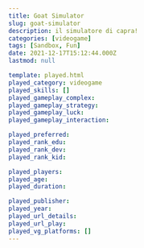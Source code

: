 ```yaml
---
title: Goat Simulator
slug: goat-simulator
description: il simulatore di capra!
categories: [videogame]
tags: [Sandbox, Fun]
date: 2021-12-17T15:12:44.000Z
lastmod: null

template: played.html
played_category: videogame
played_skills: []
played_gameplay_complex: 
played_gameplay_strategy: 
played_gameplay_luck: 
played_gameplay_interaction: 

played_preferred: 
played_rank_edu: 
played_rank_dev: 
played_rank_kid: 

played_players: 
played_age: 
played_duration: 

played_publisher: 
played_year: 
played_url_details: 
played_url_play: 
played_vg_platforms: []
---
```

